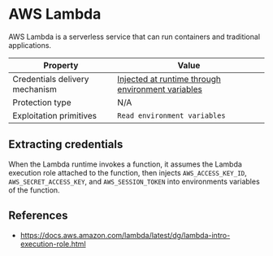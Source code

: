 # AWS Lambda

AWS Lambda is a serverless service that can run containers and traditional applications.

| Property      | Value                          |
| ----------- | ------------------------------------ |
| Credentials delivery mechanism       | [Injected at runtime through environment variables](../types.md#injected-at-runtime-through-environment-variables)  |
| Protection type       | N/A |
| Exploitation primitives    | `Read environment variables` |



## Extracting credentials

When the Lambda runtime invokes a function, it assumes the Lambda execution role attached to the function, then injects `AWS_ACCESS_KEY_ID`, `AWS_SECRET_ACCESS_KEY`, and `AWS_SESSION_TOKEN` into environments variables of the function.

## References

- https://docs.aws.amazon.com/lambda/latest/dg/lambda-intro-execution-role.html